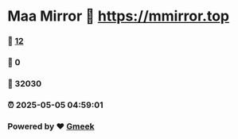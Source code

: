 # Maa Mirror :link: https://mmirror.top 
### :page_facing_up: [12](https://mmirror.top/tag.html) 
### :speech_balloon: 0 
### :hibiscus: 32030 
### :alarm_clock: 2025-05-05 04:59:01 
### Powered by :heart: [Gmeek](https://github.com/Meekdai/Gmeek)
